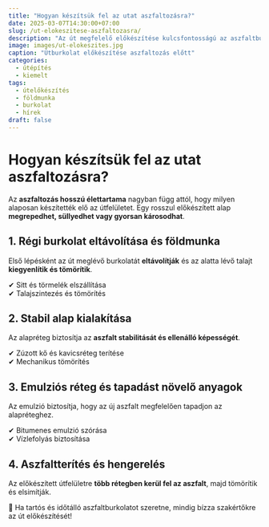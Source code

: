 ```yaml
---
title: "Hogyan készítsük fel az utat aszfaltozásra?"
date: 2025-03-07T14:30:00+07:00
slug: /ut-elokeszitese-aszfaltozasra/
description: "Az út megfelelő előkészítése kulcsfontosságú az aszfaltburkolat tartóssága szempontjából. Nézzük a legfontosabb lépéseket!"
image: images/ut-elokeszites.jpg
caption: "Útburkolat előkészítése aszfaltozás előtt"
categories:
  - útépítés
  - kiemelt
tags:
  - útelőkészítés
  - földmunka
  - burkolat
  - hírek
draft: false
---
```


# **Hogyan készítsük fel az utat aszfaltozásra?**  

Az **aszfaltozás hosszú élettartama** nagyban függ attól, hogy milyen alaposan készítették elő az útfelületet. Egy rosszul előkészített alap **megrepedhet, süllyedhet vagy gyorsan károsodhat**.  

## **1. Régi burkolat eltávolítása és földmunka**  
Első lépésként az út meglévő burkolatát **eltávolítják** és az alatta lévő talajt **kiegyenlítik és tömörítik**.  

✔ Sitt és törmelék elszállítása  
✔ Talajszintezés és tömörítés  

## **2. Stabil alap kialakítása**  
Az alapréteg biztosítja az **aszfalt stabilitását és ellenálló képességét**.  

✔ Zúzott kő és kavicsréteg terítése  
✔ Mechanikus tömörítés  

## **3. Emulziós réteg és tapadást növelő anyagok**  
Az emulzió biztosítja, hogy az új aszfalt megfelelően tapadjon az alapréteghez.  

✔ Bitumenes emulzió szórása  
✔ Vízlefolyás biztosítása  

## **4. Aszfaltterítés és hengerelés**  
Az előkészített útfelületre **több rétegben kerül fel az aszfalt**, majd tömörítik és elsimítják.  

🚧 Ha tartós és időtálló aszfaltburkolatot szeretne, mindig bízza szakértőkre az út előkészítését!  
